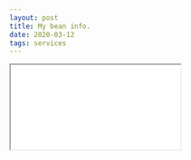 ```yaml
---
layout: post
title: My bean info.
date: 2020-03-12
tags: services
---
```


<style>
  .babystory .frame {
    widht: 100%;
    height: 1000px;
  }
</style>

<script>
  require(['init'], (initTest) => {
    require(['jquery'], ($) => {
      $('h1').click(item => {
        $(item.target).next().toggle(500);
      });
    });
  });
</script>

<iframe src="{{ site.baseurl }}/assets/html/babystory/diary_inha_201910.html" class="babystory frame"/>
<iframe src="{{ site.baseurl }}/assets/html/babystory/diary_inha_201911.html" class="babystory frame"/>
<iframe src="{{ site.baseurl }}/assets/html/babystory/diary_inha_201912.html" class="babystory frame"/>
<iframe src="{{ site.baseurl }}/assets/html/babystory/diary_inha_202001.html" class="babystory frame"/>
<iframe src="{{ site.baseurl }}/assets/html/babystory/diary_inha_202002.html" class="babystory frame"/>
<iframe src="{{ site.baseurl }}/assets/html/babystory/diary_inha_202003.html" class="babystory frame"/>
<iframe src="{{ site.baseurl }}/assets/html/babystory/diary_inha_202004.html" class="babystory frame"/>
